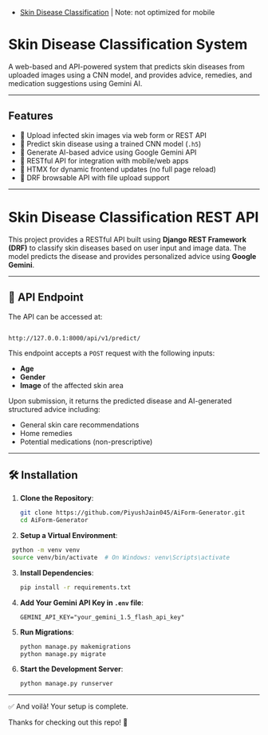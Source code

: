 - [Skin Disease Classification](https://aiformgenerator.onrender.com/)  | Note: not optimized for mobile

# Skin Disease Classification System

A web-based and API-powered system that predicts skin diseases from uploaded images using a CNN model, and provides advice, remedies, and medication suggestions using Gemini AI.

---

## Features

- 📸 Upload infected skin images via web form or REST API  
- 🧬 Predict skin disease using a trained CNN model (`.h5`)  
- 🤖 Generate AI-based advice using Google Gemini API  
- 🧩 RESTful API for integration with mobile/web apps  
- 🔁 HTMX for dynamic frontend updates (no full page reload)  
- 📑 DRF browsable API with file upload support  

---

# Skin Disease Classification REST API

This project provides a RESTful API built using **Django REST Framework (DRF)** to classify skin diseases based on user input and image data. The model predicts the disease and provides personalized advice using **Google Gemini**.

---

## 🔗 API Endpoint

The API can be accessed at:

```

http://127.0.0.1:8000/api/v1/predict/

```

This endpoint accepts a `POST` request with the following inputs:

- **Age**
- **Gender**
- **Image** of the affected skin area

Upon submission, it returns the predicted disease and AI-generated structured advice including:
- General skin care recommendations
- Home remedies
- Potential medications (non-prescriptive)

---

## 🛠 Installation

1. **Clone the Repository**:
   ```bash
   git clone https://github.com/PiyushJain045/AiForm-Generator.git
   cd AiForm-Generator

2. **Setup a Virtual Environment**:

  ```bash
   python -m venv venv
   source venv/bin/activate  # On Windows: venv\Scripts\activate
 ````

3. **Install Dependencies**:

   ```bash
   pip install -r requirements.txt
   ```

4. **Add Your Gemini API Key in `.env` file**:

   ```
   GEMINI_API_KEY="your_gemini_1.5_flash_api_key"
   ```

5. **Run Migrations**:

   ```bash
   python manage.py makemigrations
   python manage.py migrate
   ```

6. **Start the Development Server**:

   ```bash
   python manage.py runserver
   ```

---

✅ And voilà! Your setup is complete.

Thanks for checking out this repo! 🙌

